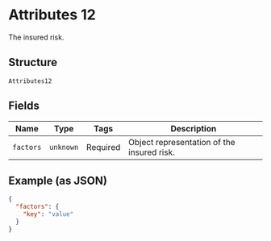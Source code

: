 
# Attributes 12

The insured risk.

## Structure

`Attributes12`

## Fields

| Name | Type | Tags | Description |
|  --- | --- | --- | --- |
| `factors` | `unknown` | Required | Object representation of the insured risk. |

## Example (as JSON)

```json
{
  "factors": {
    "key": "value"
  }
}
```

